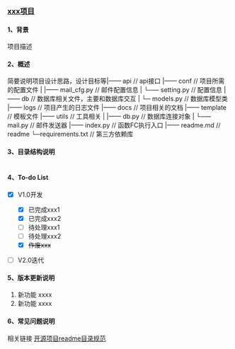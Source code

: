 ### [ xxx项目](https://github.com/kyrie0704/xp_sample.git)

#### 1、背景

项目描述

#### 2、概述

简要说明项目设计思路，设计目标等|—— api                     // api接口
|—— conf                    // 项目所需的配置文件
|   |—— mail_cfg.py         // 邮件配置信息
|   └─— setting.py          // 配置信息
|—— db                      // 数据库相关文件，主要和数据库交互
|   └─ models.py            // 数据库模型类
|—— logs                    // 项目产生的日志文件
|—— docs                    // 项目相关的文档
|—— template                // 模板文件
|—— utils                   // 工具相关
|   |—— db.py               // 数据库连接对象
|   └─— mail.py             // 邮件发送器
|—— index.py                // 函数FC执行入口
|—— readme.md               // readme
└─requirements.txt          // 第三方依赖库

#### 3、目录结构说明
```

```

#### 4、To-do List
- [x] V1.0开发
  - [x] 已完成xxx1
  - [x] 已完成xxx2
  - [ ] 待处理xxx1
  - [ ] 待处理xxx2
  - [x] ~~作废xxx~~
- [ ] V2.0迭代


#### 5、版本更新说明
1. 新功能   xxxx
2. 新功能   xxxx


#### 6、常见问题说明



相关链接
[开源项目readme目录规范](https://www.jianshu.com/p/31200dd5736b)